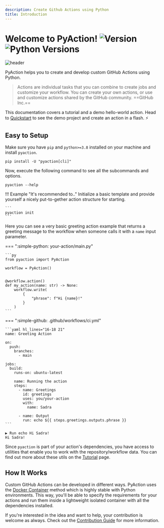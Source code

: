 ```yaml
---
description: Create Github Actions using Python
title: Introduction
---
```


# Welcome to PyAction! ![Version](https://img.shields.io/pypi/v/pyaction?logo=pypi&logoColor=949DA5&label=Version&labelColor=2A3035&color=4539d0) ![Python Versions](https://img.shields.io/pypi/pyversions/pyaction?logo=python&logoColor=949DA5&label=Python&labelColor=2A3035&color=4539d0)

![header](img/header.svg)

PyAction helps you to create and develop custom GitHub Actions using Python.

> Actions are individual tasks that you can combine to create jobs and customize your workflow. You can create your own actions, or use and customize actions shared by the GitHub community. ==GitHub Inc.==

This documentation covers a tutorial and a demo hello-world action. Head to [Quickstart](quickstart.md) to see the demo project and create an action in a flash. :zap:

## Easy to Setup
Make sure you have `pip` and `python>=3.8` installed on your machine and install `pyaction`.

```
pip install -U "pyaction[cli]"
```

Now, execute the following command to see all the subcommands and options.
```
pyaction --help
```

!!! Example "It's recommended to.."
    Initialize a basic template and provide yourself a nicely put-to-gether action structure for starting.

    ```
    pyaction init
    ```

Here you can see a very basic greeting action example that returns a greeting message to the workflow when someone calls it with a `name` input parameter.

=== ":simple-python: your-action/main.py"

    ```py
    from pyaction import PyAction

    workflow = PyAction()


    @workflow.action()
    def my_action(name: str) -> None:
        workflow.write(
            {
                "phrase": f"Hi {name}!"
            }
        )
    ```

=== ":simple-github: .github/workflows/ci.yml"

    ```yaml hl_lines="16-18 21"
    name: Greeting Action

    on:
      push:
        branches:
          - main

    jobs:
      build:
        runs-on: ubuntu-latest

        name: Running the action
        steps:
          - name: Greetings
            id: greetings
            uses: you/your-action
            with:
              name: Sadra

          - name: Output
            run: echo ${{ steps.greetings.outputs.phrase }}
    ```

```plaintext title="Output" linenums="1"
▶ Run echo Hi Sadra!
Hi Sadra!
```

Since `pyaction` is part of your action's dependencies, you have access to utilities that enable you to work with the repository/workflow data. You can find out more about these utils on the [Tutorial](tutorial.md) page.

## How It Works
Custom GitHub Actions can be developed in different ways. PyAction uses the [Docker Container](https://docs.github.com/en/actions/creating-actions/about-custom-actions#docker-container-actions) method which is highly stable with Python environments. This way, you'll be able to specify the requirements for your actions and run them inside a lightweight isolated container with all the dependencies installed.

If you're interested in the idea and want to help, your contribution is welcome as always. Check out the [Contribution Guide](contributing.md) for more information.
